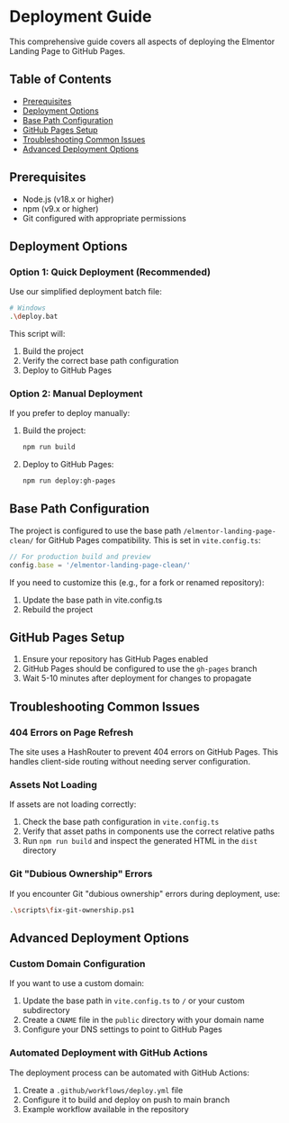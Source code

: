 # Deployment Guide

This comprehensive guide covers all aspects of deploying the Elmentor Landing Page to GitHub Pages.

## Table of Contents
- [Prerequisites](#prerequisites)
- [Deployment Options](#deployment-options)
- [Base Path Configuration](#base-path-configuration)
- [GitHub Pages Setup](#github-pages-setup)
- [Troubleshooting Common Issues](#troubleshooting-common-issues)
- [Advanced Deployment Options](#advanced-deployment-options)

## Prerequisites

- Node.js (v18.x or higher)
- npm (v9.x or higher)
- Git configured with appropriate permissions

## Deployment Options

### Option 1: Quick Deployment (Recommended)

Use our simplified deployment batch file:

```bash
# Windows
.\deploy.bat
```

This script will:
1. Build the project
2. Verify the correct base path configuration
3. Deploy to GitHub Pages

### Option 2: Manual Deployment

If you prefer to deploy manually:

1. Build the project:
   ```bash
   npm run build
   ```

2. Deploy to GitHub Pages:
   ```bash
   npm run deploy:gh-pages
   ```

## Base Path Configuration

The project is configured to use the base path `/elmentor-landing-page-clean/` for GitHub Pages compatibility. This is set in `vite.config.ts`:

```typescript
// For production build and preview
config.base = '/elmentor-landing-page-clean/'
```

If you need to customize this (e.g., for a fork or renamed repository):
1. Update the base path in vite.config.ts
2. Rebuild the project

## GitHub Pages Setup

1. Ensure your repository has GitHub Pages enabled
2. GitHub Pages should be configured to use the `gh-pages` branch
3. Wait 5-10 minutes after deployment for changes to propagate

## Troubleshooting Common Issues

### 404 Errors on Page Refresh

The site uses a HashRouter to prevent 404 errors on GitHub Pages. This handles client-side routing without needing server configuration.

### Assets Not Loading

If assets are not loading correctly:
1. Check the base path configuration in `vite.config.ts`
2. Verify that asset paths in components use the correct relative paths
3. Run `npm run build` and inspect the generated HTML in the `dist` directory

### Git "Dubious Ownership" Errors

If you encounter Git "dubious ownership" errors during deployment, use:

```bash
.\scripts\fix-git-ownership.ps1
```

## Advanced Deployment Options

### Custom Domain Configuration

If you want to use a custom domain:

1. Update the base path in `vite.config.ts` to `/` or your custom subdirectory
2. Create a `CNAME` file in the `public` directory with your domain name
3. Configure your DNS settings to point to GitHub Pages

### Automated Deployment with GitHub Actions

The deployment process can be automated with GitHub Actions:

1. Create a `.github/workflows/deploy.yml` file
2. Configure it to build and deploy on push to main branch
3. Example workflow available in the repository

